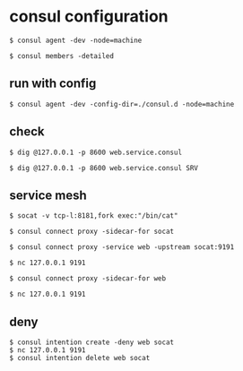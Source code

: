 # consul configuration

```
$ consul agent -dev -node=machine

$ consul members -detailed
```

## run with config
```
$ consul agent -dev -config-dir=./consul.d -node=machine

```

## check
```
$ dig @127.0.0.1 -p 8600 web.service.consul

$ dig @127.0.0.1 -p 8600 web.service.consul SRV
```

## service mesh
```
$ socat -v tcp-l:8181,fork exec:"/bin/cat"

$ consul connect proxy -sidecar-for socat

$ consul connect proxy -service web -upstream socat:9191

$ nc 127.0.0.1 9191

$ consul connect proxy -sidecar-for web

$ nc 127.0.0.1 9191

```


## deny 
```
$ consul intention create -deny web socat
$ nc 127.0.0.1 9191
$ consul intention delete web socat
```